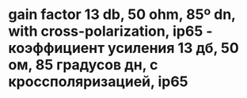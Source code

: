 # gain factor 13 db, 50 ohm, 85º dn, with cross-polarization, ip65 - коэффициент усиления 13 дб, 50 ом, 85 градусов дн, с кроссполяризацией, ip65
